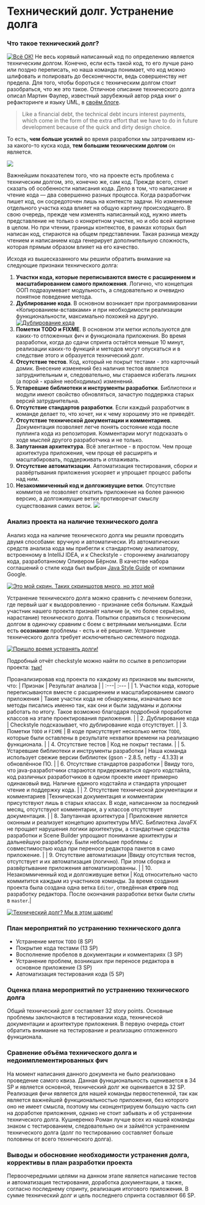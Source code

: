 ﻿# Технический долг. Устранение долга
### Что такое технический долг?
[![Всё ОК!](https://pp.userapi.com/c846017/v846017122/1f51ea/yFIVLjh3_JI.jpg "Без паники!")](https://pp.userapi.com/c846017/v846017122/1f51ea/yFIVLjh3_JI.jpg "Без паники!")
Не весь корявый написанный код по определению является техническим долгом. Конечно, если есть такой код, то его лучше рано или поздно переписать, но наша команда понимает, что код можно шлифовать и полировать до бесконечности, ведь совершенству нет предела. Для того, чтобы бороться с техническим долгом стоит разобраться, что же это такое. Отличное описание технического долга описал Мартин Фаулер, известный зарубежный автор ряда книг о рефакторинге и языку UML, в [своём блоге](https://martinfowler.com/bliki/TechnicalDebt.html "своём блоге").
> Like a financial debt, the technical debt incurs interest payments, which come in the form of the extra effort that we have to do in future development because of the quick and dirty design choice.

То есть, **чем больше усилий** во время разработки мы затрачиваем из-за какого-то куска кода, **тем большим техническим долгом** он является.

[![](https://habrastorage.org/webt/tj/yd/ai/tjydai7dmvrpszvocl9_n1kpg1g.png)](https://habrastorage.org/webt/tj/yd/ai/tjydai7dmvrpszvocl9_n1kpg1g.png)

Важнейшим показателем того, что на проекте есть проблема с техническим долгом, это, конечно же, сам код. Прежде всего, стоит сказать об особенности написания кода. Дело в том, что написание и чтение кода — два совершенно разных процесса. Когда разработчик пишет код, он сосредоточен лишь на контексте задачи. Но изменение отдельного участка кода влияет на общую картину происходящего. В свою очередь, прежде чем изменять написанный код, нужно иметь представление не только о конкретном участке, но и обо всей картине в целом. Но при чтении, границы контекстов, в рамках которых был написан код, стираются на общем представлении. Такая разница между чтением и написанием кода генерирует дополнительную сложность, которая прямым образом влияет на его качество.

Исходя из вышесказанного мы решили обратить внимание на следующие признаки технического долга:
1. **Участки кода, которые переписываются вместе с расширением и масштабированием самого приложения**. Логично, что концепция ООП подразумевает модульность, а следовательно и очевидно понятное поведение метода.
2. **Дублирование кода**. В основном возникает при программировании «Копированием-вставками» и при необходимости реализации функциональности, максимально похожей на другую.
[![Дублирование кода](https://pbs.twimg.com/media/CeJbamnXEAALsKL.jpg:large "Дублирование кода")](https://pbs.twimg.com/media/CeJbamnXEAALsKL.jpg:large "Дублирование кода")
3. **Пометки TODO и FIXME**. В основном эти метки используются для каких-то отложенных фич и функционала приложения. Во время разработки, когда до сдачи спринта остаётся меньше 10 минут, реализации каких-то функций и методов могут опускаться и в следствие этого и образуется технический долг.
4. **Отсутствие тестов**. Код, который не покрыт тестами - это карточный домик. Внесение изменений без наличия тестов является затруднительным и, следовательно, мы стараемся избегать лишних (а порой - крайне необходимых) изменений.
5. **Устаревшие библиотеки и инструменты разработки**. Библиотеки и модули имеют свойство обновляться, зачастую поддержка старых версий затруднительна.
6. **Отсутствие стандартов разработки**. Если каждый разработчик в команде делает то, что хочет, ни к чему хорошему это не приведёт.
7. **Отсутствие технической документации и комментариев**. Документация позволяет легче понять состояние кода после пуллинга кода из репозитория. Комментарии могут подсказать о ходе мыслей другого разработчика и не только.
8. **Запутанная архитектура**. Всё элегантное - в простом. Чем проще архитектура приложения, чем проще её расширять и масштабировать, поддерживать и отлаживать.
9. **Отсутствие автоматизации**. Автоматизация тестирования, сборки и развёртывания приложения ускоряет и упрощает процесс работы над ним.
10. **Незакоммиченный код и долгоживущие ветки**. Отсутствие коммитов не позволяет откатить приложение на более раннюю версию, а долгоживущие ветки противоречат смыслу существования самих веток.
[![](https://pp.userapi.com/c846017/v846017122/1f51d9/bB5xz6dbtCA.jpg)](https://pp.userapi.com/c846017/v846017122/1f51d9/bB5xz6dbtCA.jpg)

### Анализ проекта на наличие технического долга
Анализ кода на наличие технического долга мы решили проводить двумя способами: вручную и автоматически. Из автоматических средств анализа кода мы прибегли к стандартному анализатору, встроенному в IntelliJ IDEA, и к Checkstyle - стороннему анализатору кода, разработанному Оливером Бёрном. В качестве набора соглашений о стиле кода был выбран [Java Style Guide](https://google.github.io/styleguide/javaguide.html "Java Style Guide") от компании Google.

[![Это мой скрин. Таких скриншотов много, но этот мой](https://pp.userapi.com/c846017/v846017122/1f514c/GT7kIFeQ3-c.jpg "Это мой скрин. Таких скриншотов много, но этот мой")](https://pp.userapi.com/c846017/v846017122/1f514c/GT7kIFeQ3-c.jpg "Это мой скрин. Таких скриншотов много, но этот мой")

Устранение технического долга можно сравнить с лечением болезни, где первый шаг к выздоровлению - признание себя больным. Каждый участник нашего проекта признаёт наличие (и, что более серьёзно, нарастание) технического долга. Попытки справиться с техническим долгом в одиночку сравним с боем с ветряными мельницами. Если есть **осознание** проблемы - есть и её решение. Устранение технического долга требует исключительно системного подхода.

[![Пришло время устранять долги!](https://habrastorage.org/webt/t-/zt/wv/t-ztwva0xdzemq6jhb0aocf_pc4.png "Пришло время устранять долги!")](https://habrastorage.org/webt/t-/zt/wv/t-ztwva0xdzemq6jhb0aocf_pc4.png "Пришло время устранять долги!")

Подробный отчёт checkstyle можно найти по ссылке в репозитории проекта: [тык!](https://github.com/Bulbash3r/Kewbr-Quiz/tree/master/Development%20Dept/checkstyle "тык!")

Проанализировав код проекта по каждому из признаков мы выяснили, что:
| Признак  | Результат анализа  |
| :---| :--- |
| 1. Участки кода, которые переписываются вместе с расширением и масштабированием самого приложения | Такие участки кода не обнаружены, изначально все методы писались именно так, как они и были задуманы и должны работать по итогу. Такое возможно благодаря подробной проработке классов на этапе проектирования приложения. |
| 2. Дублирование кода | Checkstyle подсказывает, что дублирование кода отсутствует. |
| 3. Пометки `TODO` и `FIXME`  | В коде присутствует несколько меток `TODO`, которые были оставлены в результате нехватки времени на реализацию функционала.  |
| 4. Отсутствие тестов | Код не покрыт тестами. |
| 5. Устаревшие библиотеки и инструменты разработки  |  Наша команда использует свежие версии библиотек (gson - 2.8.5, netty - 4.1.33) и обновлённое ПО. |
| 6. Отсутствие стандартов разработки | Ввиду того, что java-разработчики стараются придерживаться одного кодстайла, код различных разработчиков в одном проекте имеет примерно одинаковый вид. Наличие единого кодстайла и стандарта упрощает чтение и поддержку кода. |
| 7. Отсутствие технической документации и комментариев |Техническая документация и комментарии присутствуют лишь в старых классах. В коде, написанном за последний месяц, отсутствуют комментарии, а у классов отсутствует документация. |
| 8. Запутанная архитектура | Приложение является оконным и реализует концепцию архитектуры MVC. Библиотека JavaFX не прощает нарушения логики архитектуры, а стандартные средства разработки и Scene Builder упрощают понимание архитектуры и дальнейшую разработку. Были небольшие проблемы с совместимостью кода при переносе редактора пакетов в само приложение. |
| 9. Отсутствие автоматизации |Ввиду отсутствия тестов, отсутствует и их автоматизация (логично). При этом сборка и развёртывание приложения автоматизированны.  |
| 10. Незакоммиченный код и долгоживущие ветки | Код относительно часто коммитится каждым из участников команды. За время создания проекта была создана одна ветка `Editor`, отведённая **строго** под разработку редактора. После окончания разработки ветки были слиты в `master`.|

[![Технический долг? Мы в этом шарим!](https://habrastorage.org/webt/jo/ga/k7/jogak7_rwvfj2vfrfmivzx1sav4.jpeg "Технический долг? Мы в этом шарим!")](https://habrastorage.org/webt/jo/ga/k7/jogak7_rwvfj2vfrfmivzx1sav4.jpeg "Технический долг? Мы в этом шарим!")

### План мероприятий по устранению технического долга

- Устранение меток `TODO` (8 SP)
- Покрытие кода тестами (13 SP)
- Восполнение пробелов в документации и комментариях (3 SP)
- Устранение проблем, возникших при переносе редактора в основное приложение (3 SP)
- Автоматизация тестирования кода (5 SP)

### Оценка плана мероприятий по устранению технического долга
Общий технический долг составляет 32 story points. Основные проблемы заключаются в тестировании кода, технической документации и архитектуре приложения. В первую очередь стоит обратить внимание на тестирование и реализацию отложенного функционала.

### Сравнение объёма технического долга и недоимплементированных фич

На момент написания данного документа не было реализовано проведение самого квиза. Данная функциональность оценивается в 34 SP и является основной, технический долг же оценивается в 32 SP. Реализация фичи является для нашей команды первостепенной, так как является важнейшей функциональностью приложения, без которого оно не имеет смысла, поэтому мы сконцентрируем большую часть сил на доработке приложения, однако не стоит забывать и об устранении технического долга. Кушнеренко Роман лучше всех из нашей команды знаком с тестированием, следовательно он и займётся устранением технического долга (долг по тестированию составляет больше половины от всего технического долга).

### Выводы и обосновние необходимости устранения долга, коррективы в план разработки проекта

Первоочередными целями на данном этапе является написание тестов и автоматизация тестирования, доработка документации, а также, согласно последнему спринту, реализация итогового приложения. В сумме технический долг и цель последнего спринта составляют 66 SP.